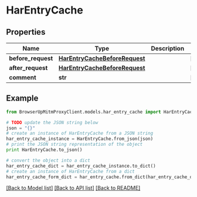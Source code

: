 # HarEntryCache


## Properties
Name | Type | Description | Notes
------------ | ------------- | ------------- | -------------
**before_request** | [**HarEntryCacheBeforeRequest**](HarEntryCacheBeforeRequest.md) |  | [optional] 
**after_request** | [**HarEntryCacheBeforeRequest**](HarEntryCacheBeforeRequest.md) |  | [optional] 
**comment** | **str** |  | [optional] 

## Example

```python
from BrowserUpMitmProxyClient.models.har_entry_cache import HarEntryCache

# TODO update the JSON string below
json = "{}"
# create an instance of HarEntryCache from a JSON string
har_entry_cache_instance = HarEntryCache.from_json(json)
# print the JSON string representation of the object
print HarEntryCache.to_json()

# convert the object into a dict
har_entry_cache_dict = har_entry_cache_instance.to_dict()
# create an instance of HarEntryCache from a dict
har_entry_cache_form_dict = har_entry_cache.from_dict(har_entry_cache_dict)
```
[[Back to Model list]](../README.md#documentation-for-models) [[Back to API list]](../README.md#documentation-for-api-endpoints) [[Back to README]](../README.md)


